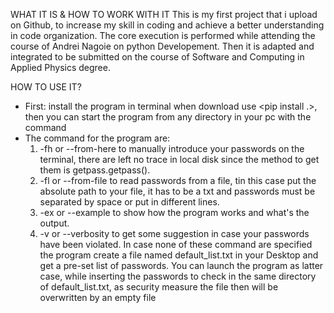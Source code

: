 WHAT IT IS  & HOW TO WORK WITH IT
This is my first project that i upload on Github, to increase my skill in coding and achieve a better understanding in code organization. The core execution is performed while attending the course of Andrei Nagoie on python Developement. Then it is adapted and integrated to be submitted on the course of Software and Computing in Applied Physics degree.

HOW TO USE IT?
* First: install the program in terminal when download use <pip install .>, then you can start the program from any directory in your pc with the command <Check-these-passwords>
* The command for the program are:
    1. -fh or --from-here to manually introduce your passwords on the terminal, there are left no trace in local disk since the method to get them is getpass.getpass().
    2. -fl or --from-file to read passwords from a file, tin this case put the absolute path to your file, it has to be a txt and passwords must be separated by space or put in different lines.
    3. -ex or --example to show how the program works and what's the output.
    4. -v or --verbosity to get some suggestion in case your passwords have been violated.
In case none of these command are specified the program create a file named default_list.txt in your Desktop and get a pre-set list of passwords.
You can launch the program as latter case, while inserting the passwords to check in the same directory of default_list.txt, as security measure the file then will be overwritten by an empty file